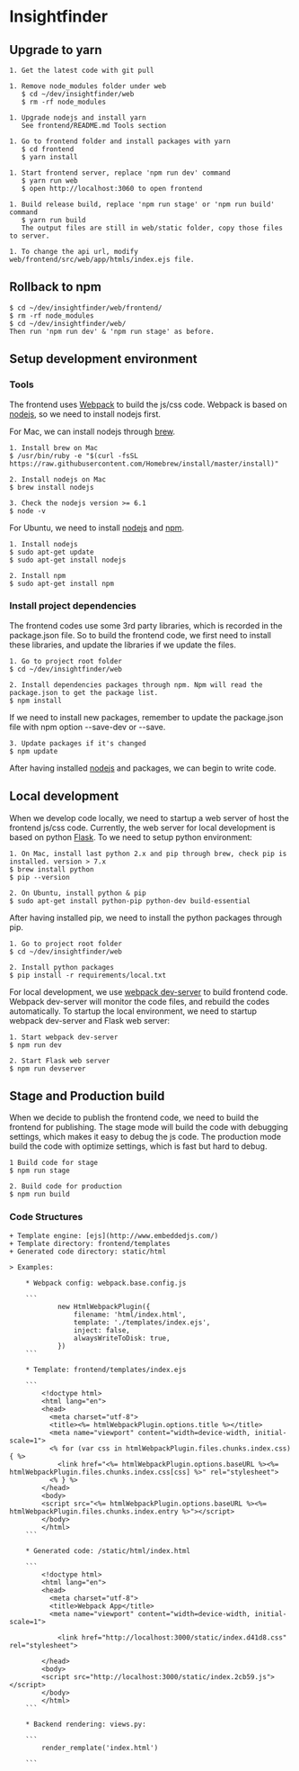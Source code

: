 # Insightfinder

## Upgrade to yarn
	1. Get the latest code with git pull

	1. Remove node_modules folder under web
       $ cd ~/dev/insightfinder/web
	   $ rm -rf node_modules

    1. Upgrade nodejs and install yarn
	   See frontend/README.md Tools section

 	1. Go to frontend folder and install packages with yarn
	   $ cd frontend
	   $ yarn install

    1. Start frontend server, replace 'npm run dev' command
	   $ yarn run web
	   $ open http://localhost:3060 to open frontend

    1. Build release build, replace 'npm run stage' or 'npm run build' command
	   $ yarn run build
	   The output files are still in web/static folder, copy those files to server.

    1. To change the api url, modify web/frontend/src/web/app/htmls/index.ejs file.

## Rollback to npm
	$ cd ~/dev/insightfinder/web/frontend/
	$ rm -rf node_modules
	$ cd ~/dev/insightfinder/web/
	Then run 'npm run dev' & 'npm run stage' as before.

## Setup development environment

### Tools
The frontend uses [Webpack] to build the js/css code. Webpack is based on [nodejs], so we need to install nodejs first.

For Mac, we can install nodejs through [brew].

    1. Install brew on Mac
    $ /usr/bin/ruby -e "$(curl -fsSL https://raw.githubusercontent.com/Homebrew/install/master/install)"
    
    2. Install nodejs on Mac
    $ brew install nodejs
    
    3. Check the nodejs version >= 6.1
    $ node -v 
    
    
For Ubuntu, we need to install [nodejs] and [npm].
    
    1. Install nodejs
    $ sudo apt-get update
    $ sudo apt-get install nodejs

    2. Install npm
    $ sudo apt-get install npm

### Install project dependencies

The frontend codes use some 3rd party libraries, which is recorded in the package.json file. So to build the frontend code,
we first need to install these libraries, and update the libraries if we update the files.

    1. Go to project root folder
    $ cd ~/dev/insightfinder/web
    
    2. Install dependencies packages through npm. Npm will read the package.json to get the package list.
    $ npm install
    
If we need to install new packages, remember to update the package.json file with npm option --save-dev or --save.

    3. Update packages if it's changed
    $ npm update
    
After having installed [nodejs] and packages, we can begin to write code.

## Local development

When we develop code locally, we need to startup a web server of host the frontend js/css code. 
Currently, the web server for local development is based on python [Flask]. To we need to setup python environment:

    1. On Mac, install last python 2.x and pip through brew, check pip is installed. version > 7.x
    $ brew install python
    $ pip --version
    
    2. On Ubuntu, install python & pip
    $ sudo apt-get install python-pip python-dev build-essential
    
After having installed pip, we need to install the python packages through pip.

    1. Go to project root folder
    $ cd ~/dev/insightfinder/web
    
    2. Install python packages
    $ pip install -r requirements/local.txt

For local development, we use [webpack dev-server](http://webpack.github.io/docs/webpack-dev-server.html)
to build frontend code. Webpack dev-server will monitor the code files, and rebuild the codes automatically. To startup
the local environment, we need to startup webpack dev-server and Flask web server:

    1. Start webpack dev-server
    $ npm run dev
    
    2. Start Flask web server
    $ npm run devserver

## Stage and Production build

When we decide to publish the frontend code, we need to build the frontend for publishing. The stage mode will build the
code with debugging settings, which makes it easy to debug the js code. The production mode build the code with optimize
settings, which is fast but hard to debug.

    1 Build code for stage
    $ npm run stage
    
    2. Build code for production
    $ npm run build 
    
    

### Code Structures

	+ Template engine: [ejs](http://www.embeddedjs.com/)
	+ Template directory: frontend/templates
	+ Generated code directory: static/html

	> Examples: 

		* Webpack config: webpack.base.config.js

		```
				new HtmlWebpackPlugin({
		            filename: 'html/index.html',
		            template: './templates/index.ejs',
		            inject: false,
		            alwaysWriteToDisk: true,
		        })
		```

		* Template: frontend/templates/index.ejs

	    ```
	    	<!doctype html>
			<html lang="en">
			<head>
			  <meta charset="utf-8">
			  <title><%= htmlWebpackPlugin.options.title %></title>
			  <meta name="viewport" content="width=device-width, initial-scale=1">
			  <% for (var css in htmlWebpackPlugin.files.chunks.index.css) { %>
			  	<link href="<%= htmlWebpackPlugin.options.baseURL %><%= htmlWebpackPlugin.files.chunks.index.css[css] %>" rel="stylesheet">
			  <% } %>
			</head>
			<body>
			<script src="<%= htmlWebpackPlugin.options.baseURL %><%= htmlWebpackPlugin.files.chunks.index.entry %>"></script>
			</body>
			</html>
		```

		* Generated code: /static/html/index.html

		```
			<!doctype html>
			<html lang="en">
			<head>
			  <meta charset="utf-8">
			  <title>Webpack App</title>
			  <meta name="viewport" content="width=device-width, initial-scale=1">
			  
			  	<link href="http://localhost:3000/static/index.d41d8.css" rel="stylesheet">
			  
			</head>
			<body>
			<script src="http://localhost:3000/static/index.2cb59.js"></script>
			</body>
			</html>
		```	

		* Backend rendering: views.py:

		```
			render_remplate('index.html')

		```
		
[Webpack]: https://webpack.github.io/
[nodejs]: https://nodejs.org/
[npm]: https://www.npmjs.com/
[brew]: http://brew.sh/
[Flask]: http://flask.pocoo.org/
